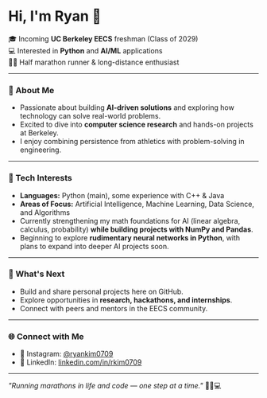# Hi, I'm Ryan 👋  

🎓 Incoming **UC Berkeley EECS** freshman (Class of 2029)  
💻 Interested in **Python** and **AI/ML** applications  
🏃‍♂️ Half marathon runner & long-distance enthusiast  

---

### 🚀 About Me
- Passionate about building **AI-driven solutions** and exploring how technology can solve real-world problems.  
- Excited to dive into **computer science research** and hands-on projects at Berkeley.  
- I enjoy combining persistence from athletics with problem-solving in engineering.  

---

### 🔧 Tech Interests
- **Languages:** Python (main), some experience with C++ & Java  
- **Areas of Focus:** Artificial Intelligence, Machine Learning, Data Science, and Algorithms  
- Currently strengthening my math foundations for AI (linear algebra, calculus, probability) **while building projects with NumPy and Pandas**.  
- Beginning to explore **rudimentary neural networks in Python**, with plans to expand into deeper AI projects soon.  

---

### 📌 What's Next
- Build and share personal projects here on GitHub.  
- Explore opportunities in **research, hackathons, and internships**.  
- Connect with peers and mentors in the EECS community.  

---

### 🌐 Connect with Me
- 📸 Instagram: [@ryankim0709](https://instagram.com/ryankim0709)  
- 💼 LinkedIn: [linkedin.com/in/rkim0709](https://linkedin.com/in/rkim0709)  

---

*"Running marathons in life and code — one step at a time."* 🏃‍♂️💻
